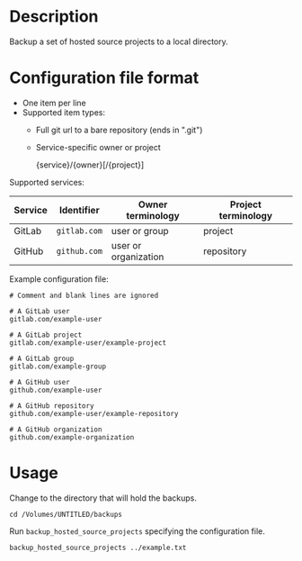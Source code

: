 # Description

Backup a set of hosted source projects to a local directory.


# Configuration file format

* One item per line
* Supported item types:
  - Full git url to a bare repository (ends in ".git")
  - Service-specific owner or project

    {service}/{owner}[/{project}]

Supported services:

| Service | Identifier   | Owner terminology    | Project terminology |
| ------- | ------------ | -------------------- | ------------------- |
| GitLab  | `gitlab.com` | user or group        | project             |
| GitHub  | `github.com` | user or organization | repository          |

Example configuration file:

    # Comment and blank lines are ignored
    
    # A GitLab user
    gitlab.com/example-user

    # A GitLab project
    gitlab.com/example-user/example-project

    # A GitLab group
    gitlab.com/example-group

    # A GitHub user
    github.com/example-user

    # A GitHub repository
    github.com/example-user/example-repository

    # A GitHub organization
    github.com/example-organization


# Usage

Change to the directory that will hold the backups.

    cd /Volumes/UNTITLED/backups

Run `backup_hosted_source_projects` specifying the configuration file.

    backup_hosted_source_projects ../example.txt
